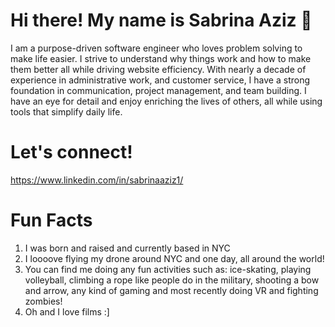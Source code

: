 # Hi there! My name is Sabrina Aziz :palm_tree:

I am a purpose-driven software engineer who loves problem solving to make life easier. I strive to understand why things work and how to make them better all while driving website efficiency. With nearly a decade of experience in administrative work, and customer service, I have a strong foundation in communication, project management, and team building. I have an eye for detail and enjoy enriching the lives of others, all while using tools that simplify daily life.

# Let's connect!
https://www.linkedin.com/in/sabrinaaziz1/

# Fun Facts
1. I was born and raised and currently based in NYC 
2. I loooove flying my drone around NYC and one day, all around the world!
3. You can find me doing any fun activities such as: 
ice-skating, playing volleyball, climbing a rope like people do in the military, shooting a bow and arrow, any kind of gaming and most recently doing VR and fighting zombies!
4.  Oh and I love films :]
